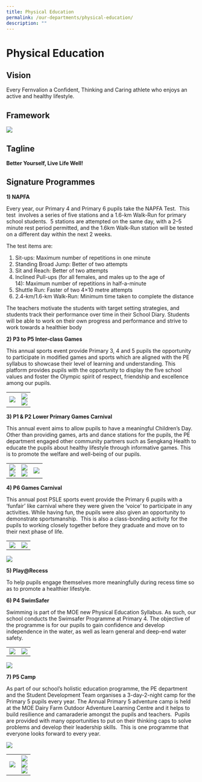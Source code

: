```yaml
---
title: Physical Education
permalink: /our-departments/physical-education/
description: ""
---
```

# Physical Education
## Vision

Every Fernvalion a Confident, Thinking and Caring athlete who enjoys an active and healthy lifestyle.

## Framework

![](/images/Our%20departments/Physical%20Education/pe.png)

## Tagline

**Better Yourself, Live Life Well!**

## Signature Programmes

**1) NAPFA**  

Every year, our Primary 4 and Primary 6 pupils take the NAPFA Test.&nbsp; This test&nbsp;&nbsp;involves a series of five stations and a 1.6-km Walk-Run for primary school students.&nbsp; 5 stations are attempted on the same day, with a 2–5 minute rest period permitted, and the 1.6km Walk-Run station will be tested on a different day within the next 2 weeks.&nbsp;

  

The test items are:

1. Sit-ups: Maximum number of repetitions in one minute
2.  Standing Broad Jump: Better of two attempts
3.  Sit and Reach: Better of two attempts
4.  Inclined Pull-ups (for all females, and males up to the age of 14):&nbsp;Maximum number of repetitions in half-a-minute
5.  Shuttle Run: Faster of two 4×10 metre attempts
6.  2.4-km/1.6-km Walk-Run: Minimum time taken to complete the distance

The teachers motivate the students with target setting strategies, and students track their performance over time in their School Diary. Students will be able to work on their own progress and performance and strive to work towards a healthier body  
 

**2) P3 to P5 Inter-class Games**

This annual sports event provide Primary 3, 4 and 5 pupils the opportunity to participate in modified games and sports which are aligned with the PE syllabus to showcase their level of learning and&nbsp;understanding. This platform provides pupils with the opportunity to display the five school values&nbsp;and foster the Olympic spirit of respect, friendship and excellence among our pupils.

|   |   |
|---|---|
|![](/images/Our%20departments/Physical%20Education/20180521_112147.jpg)   | ![](/images/Our%20departments/Physical%20Education/20180522_111939.jpg) <br>![](/images/Our%20departments/Physical%20Education/20180522_113809.jpg) |

**3) P1 &amp; P2 Lower Primary Games Carnival**

This annual event aims to allow pupils to have a meaningful Children’s Day. Other than providing games, arts and dance stations for the pupils, the PE department engaged other community partners such as Sengkang Health to educate the pupils about healthy lifestyle through informative games. This is to promote the welfare and well-being of our&nbsp;pupils.

|   |   |   |
|---|---|---|
| ![](/images/Our%20departments/Physical%20Education/Bouncing%20Castle%20Booth%20-%20Jump%20Jump%20Jump.jpg) <br> ![](/images/Our%20departments/Physical%20Education/Dance%20Booth%20-%20Just%20dance.jpg) | ![](/images/Our%20departments/Physical%20Education/Redemption%20Booth%20-%20Prizes%20for%20everyone.jpg)<br> ![](/images/Our%20departments/Physical%20Education/Art%20Booth%20-%20Dots%20Garlore.jpg) | ![](/images/Our%20departments/Physical%20Education/Sengkang%20Health%20Booth%20-%20Quick%20Reflexes.jpg)  |

**4) P6 Games Carnival**

This annual post PSLE sports event provide the Primary 6 pupils with a ‘funfair’ like carnival where they were given the ‘voice’ to participate in any activities. While having fun, the pupils were also given an opportunity to demonstrate sportsmanship.&nbsp; This is also a class-bonding activity for the pupils to working closely together before they graduate and move on to their next phase of life.

|   |   |
|---|---|
| ![](/images/Our%20departments/Physical%20Education/20171103_115535.jpg)  | ![](/images/Our%20departments/Physical%20Education/20171103_115623.jpg)  |

![](/images/Our%20departments/Physical%20Education/20171103_125944.jpg)

**5) Play@Recess**

To help pupils engage themselves more meaningfully during recess time so as to promote a healthier lifestyle.

**6) P4 SwimSafer**

Swimming is part of the MOE new Physical Education Syllabus. As such, our school conducts the Swimsafer Programme at Primary 4. The objective of the programme is for our pupils to gain confidence and develop independence in the water, as well as learn general and deep-end water safety.

|   |   |
|---|---|
|![](/images/Our%20departments/Physical%20Education/IMG_0112.jpg)  |  ![](/images/Our%20departments/Physical%20Education/IMG_0111.jpg) | 

![](/images/Our%20departments/Physical%20Education/IMG_01091.jpg)

**7) P5 Camp**  

As part of our school’s holistic education programme, the PE department and the Student Development Team organises a 3-day-2-night camp for the Primary 5 pupils every year. The Annual Primary 5 adventure camp is held at the MOE Dairy Farm Outdoor Adventure Learning Centre and it helps to build resilience and camaraderie amongst the pupils and teachers.&nbsp; Pupils are provided with many opportunities to put on their thinking caps to solve problems and develop their leadership skills.&nbsp; This is one programme that everyone looks forward to every year.

![](/images/Our%20departments/Physical%20Education/pasted%20image%200%20(5).png)

|   |   |
|---|---|
| ![](/images/Our%20departments/Physical%20Education/pasted%20image%200%20(6).png)  | ![](/images/Our%20departments/Physical%20Education/pasted%20image%200%20(7).png)<br>![](/images/Our%20departments/Physical%20Education/pasted%20image%200%20(8).png)<br>![](/images/Our%20departments/Physical%20Education/pasted%20image%200%20(9).png)  |